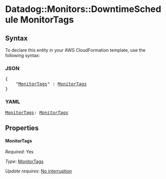 # Datadog::Monitors::DowntimeSchedule MonitorTags

## Syntax

To declare this entity in your AWS CloudFormation template, use the following syntax:

### JSON

<pre>
{
    "<a href="#monitortags" title="MonitorTags">MonitorTags</a>" : <i><a href="monitortags.md">MonitorTags</a></i>
}
</pre>

### YAML

<pre>
<a href="#monitortags" title="MonitorTags">MonitorTags</a>: <i><a href="monitortags.md">MonitorTags</a></i>
</pre>

## Properties

#### MonitorTags

_Required_: Yes

_Type_: <a href="monitortags.md">MonitorTags</a>

_Update requires_: [No interruption](https://docs.aws.amazon.com/AWSCloudFormation/latest/UserGuide/using-cfn-updating-stacks-update-behaviors.html#update-no-interrupt)

